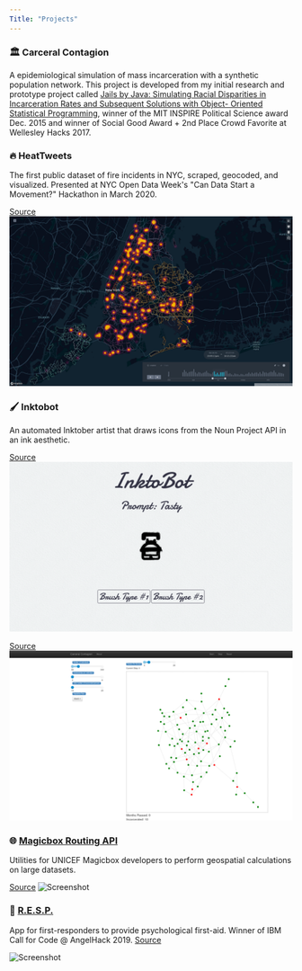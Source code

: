 ```yaml
---
Title: "Projects"
---
```


### 🏛️ Carceral Contagion
A epidemiological simulation of mass incarceration with a synthetic population network.
This project is developed from my initial research and prototype project called [Jails by Java: Simulating Racial Disparities in Incarceration Rates and Subsequent Solutions with Object- Oriented Statistical Programming](https://www.semanticscholar.org/paper/Jails-by-Java%3A-Simulating-Racial-Disparities-in-and-Rahman-Schweitzer/0e859f3304d80e26ef75b9944250d46511b078bf), winner of the MIT INSPIRE Political Science award Dec. 2015 and winner of Social Good Award + 2nd Place Crowd Favorite at Wellesley Hacks 2017.

### 🔥  HeatTweets
The first public dataset of fire incidents in NYC, scraped, geocoded, and visualized. Presented at NYC Open Data Week's "Can Data Start a Movement?" Hackathon in March 2020.

[Source](https://github.com/msradam/NYCFireData)
![Screenshot](https://raw.githubusercontent.com/msradam/NYCFireData/master/screenshot.png) 

### 🖌️  Inktobot
An automated Inktober artist that draws icons from the Noun Project API in an ink aesthetic.

[Source](https://github.com/msradam/inktobot)
![Screenshot](https://raw.githubusercontent.com/msradam/inktobot/master/screenshot.png)
 



[Source]('https://github.com/msradam/carceral-contagion')
![Screenshot](https://raw.githubusercontent.com/msradam/carceral-contagion/master/carceralcontagion_screenshot.png)
 
### 🌐 [Magicbox Routing API](https://magicbox-routing.herokuapp.com)
Utilities for UNICEF Magicbox developers to perform geospatial calculations on large datasets.

[Source]('https://github.com/msradam/magicbox-routing-api') 
![Screenshot](https://raw.githubusercontent.com/msradam/magicbox-routing-api/master/kepler_screenshot.png)

### 💠 [R.E.S.P.](https://resp-angelhack.herokuapp.com)

App for first-responders to provide psychological first-aid. Winner of IBM Call for Code @ AngelHack 2019.
[Source]('https://github.com/msradam/resp')

![Screenshot](https://raw.githubusercontent.com/msradam/resp-api/master/resp_screenshot.png)

